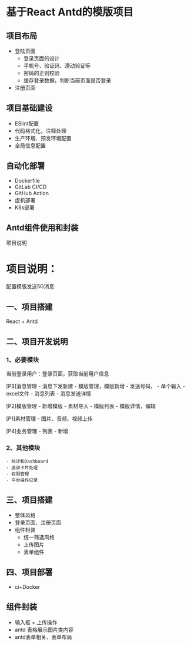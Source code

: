 # 基于React Antd的模版项目

## 项目布局

- 登陆页面
    - 登录页面的设计
    - 手机号、验证码、滑动验证等
    - 密码的正则校验
    - 缓存登录数据，判断当前页面是否登录
- 注册页面

## 项目基础建设
- ESlint配置
- 代码格式化，注释处理
- 生产环境、预发环境配置
- 全局信息配置
## 自动化部署

- Dockerfile
- GitLab CI/CD
- GitHub Action
- 虚机部署
- K8s部署

## Antd组件使用和封装


项目说明

# 项目说明：

配置模版发送5G消息

## 一、项目搭建

React + Antd

## 二、项目开发说明

### 1、必要模块

当前登录用户：登录页面，获取当前用户信息

[P3]消息管理
    - 消息下发新建
        - 模版管理，模版新增
        - 发送号码，
            - 单个输入
            - excel文件
    - 消息列表
    - 消息发送详情

[P2]模版管理
    - 新增模版
        - 素材导入
    - 模版列表
    - 模版详情，编辑

[P1]素材管理
    - 图片、音频、视频上传
    
[P4]业务管理
    - 列表
    - 新增

### 2、其他模块
    - 统计和Dashboard
    - 底部卡片处理
    - 权限管理
    - 平台操作记录

## 三、项目搭建
- 整体风格
- 登录页面、注册页面
- 组件封装
    - 统一筛选风格
    - 上传图片
    - 表单组件

## 四、项目部署
- ci+Docker


## 组件封装
- 输入框 + 上传操作
- antd 表格展示图片类内容
- antd表单相关、表单布局


